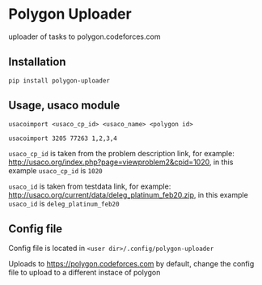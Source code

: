 # Polygon Uploader
uploader of tasks to polygon.codeforces.com

## Installation

`pip install polygon-uploader`

## Usage, usaco module

`usacoimport <usaco_cp_id> <usaco_name> <polygon id>`

`usacoimport 3205 77263 1,2,3,4`

`usaco_cp_id` is taken from the problem description link, for example: http://usaco.org/index.php?page=viewproblem2&cpid=1020, in this example `usaco_cp_id` is `1020`

`usaco_id` is taken from testdata link, for example: http://usaco.org/current/data/deleg_platinum_feb20.zip, in this example `usaco_id` is `deleg_platinum_feb20`

## Config file

Config file is located in `<user dir>/.config/polygon-uploader`

Uploads to https://polygon.codeforces.com by default, change the config file to upload to a different instace of polygon
